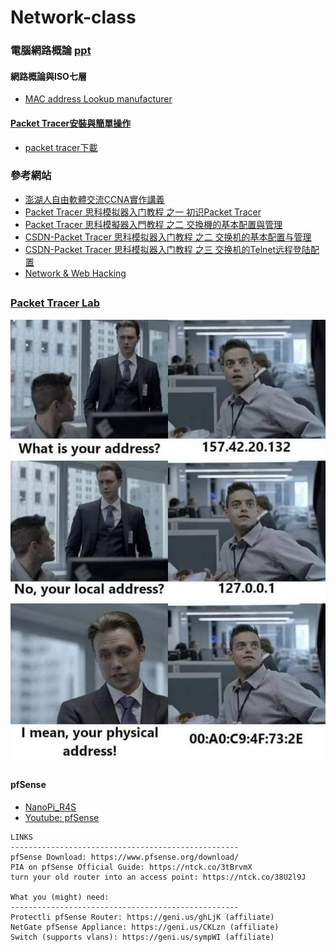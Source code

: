 # Network-class
###

### 電腦網路概論 [ppt](https://github.com/jumbokh/Network-class/blob/main/class.7z)
#### 網路概論與ISO七層
* [MAC address Lookup manufacturer](https://macvendors.com/)
#### [Packet Tracer安裝與簡單操作](https://github.com/jumbokh/Network-class/blob/main/cisco-lab/doc/CiscoPacketTracer.pdf)
* [packet tracer下載](https://www.netacad.com/courses/packet-tracer)
### 參考網站
* [澎湖人自由軟體交流CCNA實作講義](http://www.phcno1.net/modules/tad_book3/index.php?op=list_docs&tbsn=21)
* [Packet Tracer 思科模拟器入门教程 之一 初识Packet Tracer](https://blog.csdn.net/gengkui9897/article/details/85107429)
* [Packet Tracer 思科模擬器入門教程 之二 交換機的基本配置與管理](https://www.itread01.com/content/1546225748.html)
* [CSDN-Packet Tracer 思科模拟器入门教程 之二 交换机的基本配置与管理](https://blog.csdn.net/gengkui9897/article/details/85109962?utm_medium=distribute.pc_relevant.none-task-blog-blogcommendfrommachinelearnpai2-1.channel_param&depth_1-utm_source=distribute.pc_relevant.none-task-blog-blogcommendfrommachinelearnpai2-1.channel_param)
* [CSDN-Packet Tracer 思科模拟器入门教程 之三 交换机的Telnet远程登陆配置](https://blog.csdn.net/gengkui9897/article/details/85141157)
* [Network & Web Hacking](https://mega.nz/folder/YtU0WZyR#wDAyWeTCqz-g4-GXhP9MgA)
##
### [Packet Tracer Lab](https://github.com/jumbokh/Network-class/blob/main/cisco-lab/README.md)
![address](https://github.com/jumbokh/Network-class/blob/main/images/NetworkUniv.jpg)
## 
#### pfSense
* [NanoPi_R4S](https://wiki.friendlyelec.com/wiki/index.php/NanoPi_R4S/zh)
* [Youtube: pfSense ](https://www.youtube.com/watch?v=lUzSsX4T4WQ)
```
LINKS
---------------------------------------------------
pfSense Download: https://www.pfsense.org/download/
PIA on pfSense Official Guide: https://ntck.co/3tBrvmX
turn your old router into an access point: https://ntck.co/38U2l9J

What you (might) need: 
---------------------------------------------------
Protectli pfSense Router: https://geni.us/ghLjK (affiliate)
NetGate pfSense Appliance: https://geni.us/CKLzn (affiliate)
Switch (supports vlans): https://geni.us/sympWI (affiliate)

```
